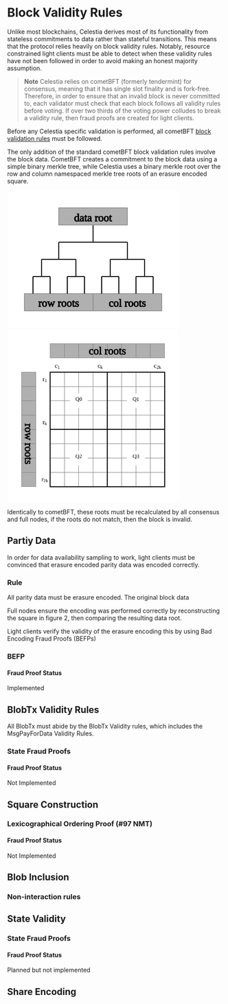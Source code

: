 # Block Validity Rules

Unlike most blockchains, Celestia derives most of its functionality from
stateless commitments to data rather than stateful transitions. This means that
the protocol relies heavily on block validity rules. Notably, resource constrained light clients must be able to detect when these validity rules have not been followed in order to avoid making an honest majority assumption.

> **Note**
> Celestia relies on cometBFT (formerly tendermint) for consensus, meaning that it has single slot finality and is fork-free. Therefore, in order to ensure that an invalid block is never committed to, each validator must check that each block follows all validity rules before voting. If over two thirds of the voting power colludes to break a validity rule, then fraud proofs are created for light clients.

Before any Celestia specific validation is performed, all cometBFT [block validation
rules](https://github.com/cometbft/cometbft/blob/v0.34.28/spec/core/data_structures.md#block)
must be followed.

The only addition of the standard cometBFT block validation rules involve the
block data. CometBFT creates a commitment to the block data using a simple
binary merkle tree, while Celestia uses a binary merkle root over the row and
column namespaced merkle tree roots of an erasure encoded square.

<img src="./figures/data_root.svg" alt="Figure 1: Data Root" width="400"/>
<img src="./figures/rs2d_quadrants.svg" alt="Figure 2: rsmt2d" width="400"/>

Identically to cometBFT, these roots must be recalculated by all consensus and full nodes, if the roots do not match, then the block is invalid.

## Partiy Data

In order for data availability sampling to work, light clients must be convinced
that erasure encoded parity data was encoded correctly.

### Rule

All parity data must be erasure encoded. The original block data

Full nodes ensure the encoding was performed correctly by reconstructing the square in figure 2, then comparing the resulting data root. 

Light clients verify the validity of the erasure encoding this by using Bad Encoding Fraud Proofs (BEFPs)

### BEFP

#### Fraud Proof Status

Implemented

## BlobTx Validity Rules

All BlobTx must abide by the BlobTx Validity rules, which includes the MsgPayForData Validity Rules.

### State Fraud Proofs

#### Fraud Proof Status

Not Implemented

## Square Construction

### Lexicographical Ordering Proof (#97 NMT)

#### Fraud Proof Status

Not Implemented

## Blob Inclusion

### Non-interaction rules

## State Validity

### State Fraud Proofs

#### Fraud Proof Status

Planned but not implemented

## Share Encoding
